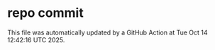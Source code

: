 # repo commit

This file was automatically updated by a GitHub Action at Tue Oct 14 12:42:16 UTC 2025.
